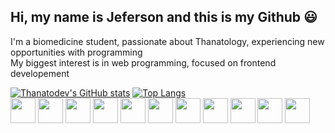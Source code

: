 <link rel="stylesheet" type='text/css' href="https://cdn.jsdelivr.net/gh/devicons/devicon@latest/devicon.min.css" />

## Hi, my name is Jeferson and this is my Github 😃

I'm a biomedicine student, passionate about Thanatology, experiencing new opportunities with programming<br>
My biggest interest is in web programming, focused on frontend developement

[![Thanatodev's GitHub stats](https://github-readme-stats.vercel.app/api?username=Thanatodev&show_icons=true&theme=github_dark)](https://github.com/Thanatodev/github-readme-stats)
[![Top Langs](https://github-readme-stats.vercel.app/api/top-langs/?username=Thanatodev&theme=github_dark)](https://github.com/Thanatodev/github-readme-stats)<br>
<img src="https://cdn.jsdelivr.net/gh/devicons/devicon@latest/icons/javascript/javascript-original.svg" style="height: 40px; width: auto;">
<img src="https://cdn.jsdelivr.net/gh/devicons/devicon@latest/icons/html5/html5-original.svg" style="height: 40px; width: auto;">
<img src="https://cdn.jsdelivr.net/gh/devicons/devicon@latest/icons/css3/css3-original.svg" style="height: 40px; width: auto;"/>
<img src="https://cdn.jsdelivr.net/gh/devicons/devicon@latest/icons/typescript/typescript-original.svg" style="height: 40px; width: auto;"/>
<img src="https://cdn.jsdelivr.net/gh/devicons/devicon@latest/icons/php/php-original.svg" style="height: 40px; width: auto;"/>
<img src="https://cdn.jsdelivr.net/gh/devicons/devicon@latest/icons/python/python-original.svg" style="height: 40px; width: auto;"/>
<img src="https://cdn.jsdelivr.net/gh/devicons/devicon@latest/icons/nodejs/nodejs-original.svg" style="height: 40px; width: auto;"/>
<img src="https://cdn.jsdelivr.net/gh/devicons/devicon@latest/icons/git/git-original.svg" style="height: 40px; width: auto;"/>
<img src="https://cdn.jsdelivr.net/gh/devicons/devicon@latest/icons/jquery/jquery-original.svg" style="height: 40px; width: auto;"/>
<img src="https://cdn.jsdelivr.net/gh/devicons/devicon@latest/icons/bootstrap/bootstrap-original.svg" style="height: 40px; width: auto;"/>
<img src="https://cdn.jsdelivr.net/gh/devicons/devicon@latest/icons/react/react-original.svg" style="height: 40px; width: auto;"/>
          
          
          
          

          
